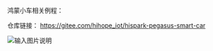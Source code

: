 鸿蒙小车相关例程：


仓库链接：  https://gitee.com/hihope_iot/hispark-pegasus-smart-car 


![输入图片说明](https://harmonyos.oss-cn-beijing.aliyuncs.com/images/202203/39796fb9517d3e1e041306a44387438ad6d6ad.png?x-oss-process=image/resize,w_820,h_444)